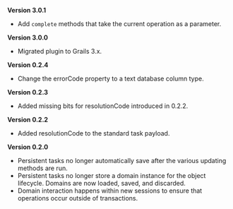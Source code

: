 **Version 3.0.1**
* Add `complete` methods that take the current operation as a parameter.

**Version 3.0.0**
* Migrated plugin to Grails 3.x.

**Version 0.2.4**
* Change the errorCode property to a text database column type.

**Version 0.2.3**
* Added missing bits for resolutionCode introduced in 0.2.2.

**Version 0.2.2**
* Added resolutionCode to the standard task payload.

**Version 0.2.0**
* Persistent tasks no longer automatically save after the various updating methods are run.
* Persistent tasks no longer store a domain instance for the object lifecycle. Domains are now loaded, saved, and discarded.
* Domain interaction happens within new sessions to ensure that operations occur outside of transactions.
